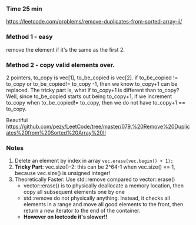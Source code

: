 ### Time 25 min
https://leetcode.com/problems/remove-duplicates-from-sorted-array-ii/

### Method 1 - easy
remove the element if it's the same as the first 2. 

### Method 2 - copy valid elements over. 
2 pointers, to_copy is vec[1], to_be_copied is vec[2]. if to_be_copied != to_copy or to_be_copied!= to_copy -1, then we know to_copy+1 can be replaced.
The tricky part is, what if to_copy+1 is different than to_copy? Well, since to_be_copied starts out being to_copy+1, if we increment to_copy when to_be_copied!= to_copy, then we do not have
to_copy+1 == to_copy. 

Beautiful
https://github.com/pezy/LeetCode/tree/master/079.%20Remove%20Duplicates%20from%20Sorted%20Array%20II 

### Notes
1. Delete an element by index in array
```vec.erase(vec.begin() + 1); ```
2. **Tricky Part**: vec.size()-2: this can be 2^64-1 when vec.size() == 1, because vec.size() is unsigned integer!
3. Theoretically Faster: Use std::remove compared to vector::erase()
    - vector::erase() is to physically deallocate a memory location, then copy all subsequent elements one by one
    - std::remove do not physically anything. Instead, it checks all elements in a range and move all good elements to the front, then return a new iterator to the end of the container. 
    - **However on leetcode it's slower!!**


